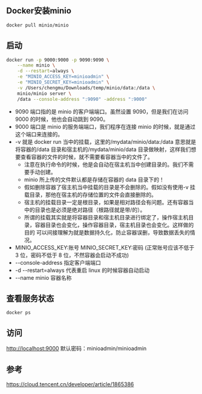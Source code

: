 ## Docker安装minio

```sh
docker pull minio/minio
```

## 启动

```sh
docker run -p 9000:9000 -p 9090:9090 \
    --name minio \
    -d --restart=always \
    -e "MINIO_ACCESS_KEY=minioadmin" \
    -e "MINIO_SECRET_KEY=minioadmin" \
    -v /Users/chengmu/Downloads/temp/minio/data:/data \
    minio/minio server \
    /data --console-address ":9090" -address ":9000"
```

- 9090 端口指的是 minio 的客户端端口。虽然设置 9090，但是我们在访问 9000 的时候，他也会自动跳到 9090。
- 9000 端口是 minio 的服务端端口，我们程序在连接 minio 的时候，就是通过这个端口来连接的。
- -v 就是 docker run 当中的挂载，这里的/mydata/minio/data:/data 意思就是将容器的/data 目录和宿主机的/mydata/minio/data 目录做映射，这样我们想要查看容器的文件的时候，就不需要看容器当中的文件了。
    - 注意在执行命令的时候，他是会自动在宿主机当中创建目录的。我们不需要手动创建。
    - minio 所上传的文件默认都是存储在容器的 data 目录下的！
    - 假如删除容器了宿主机当中挂载的目录是不会删除的。假如没有使用-v 挂载目录，那他在宿主机的存储位置的文件会直接删除的。
    - 宿主机的挂载目录一定是根目录，如果是相对路径会有问题。还有容器当中的目录也是必须是绝对路径（根路径就是带/的）。
    - 所谓的挂载其实就是将容器目录和宿主机目录进行绑定了，操作宿主机目录，容器目录也会变化，操作容器目录，宿主机目录也会变化。这样做的目的 可以间接理解为就是数据持久化，防止容器误删，导致数据丢失的情况。
- MINIO_ACCESS_KEY:账号 MINIO_SECRET_KEY:密码 (正常账号应该不低于 3 位，密码不低于 8 位，不然容器会启动不成功)
- --console-address 指定客户端端口
- -d --restart=always 代表重启 linux 的时候容器自动启动
- --name minio 容器名称

## 查看服务状态

```
docker ps 
```

## 访问

[http://localhost:9000](http://localhost:9000/) 默认密码：minioadmin/minioadmin

## 参考

https://cloud.tencent.cn/developer/article/1865386
